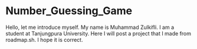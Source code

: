 # Number_Guessing_Game
Hello, let me introduce myself. My name is Muhammad Zulkifli. I am a student at Tanjungpura University. Here I will post a project that I made from roadmap.sh. I hope it is correct.
